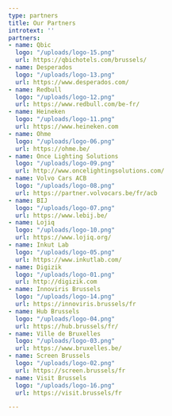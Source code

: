 ```yaml
---
type: partners
title: Our Partners
introtext: ''
partners:
- name: Qbic
  logo: "/uploads/logo-15.png"
  url: https://qbichotels.com/brussels/
- name: Desperados
  logo: "/uploads/logo-13.png"
  url: https://www.desperados.com/
- name: Redbull
  logo: "/uploads/logo-12.png"
  url: https://www.redbull.com/be-fr/
- name: Heineken
  logo: "/uploads/logo-11.png"
  url: https://www.heineken.com
- name: Ohme
  logo: "/uploads/logo-06.png"
  url: https://ohme.be/
- name: Once Lighting Solutions
  logo: "/uploads/logo-09.png"
  url: http://www.oncelightingsolutions.com/
- name: Volvo Cars ACB
  logo: "/uploads/logo-08.png"
  url: https://partner.volvocars.be/fr/acb
- name: BIJ
  logo: "/uploads/logo-07.png"
  url: https://www.lebij.be/
- name: Lojiq
  logo: "/uploads/logo-10.png"
  url: https://www.lojiq.org/
- name: Inkut Lab
  logo: "/uploads/logo-05.png"
  url: https://www.inkutlab.com/
- name: Digizik
  logo: "/uploads/logo-01.png"
  url: http://digizik.com
- name: Innoviris Brussels
  logo: "/uploads/logo-14.png"
  url: https://innoviris.brussels/fr
- name: Hub Brussels
  logo: "/uploads/logo-04.png"
  url: https://hub.brussels/fr/
- name: Ville de Bruxelles
  logo: "/uploads/logo-03.png"
  url: https://www.bruxelles.be/
- name: Screen Brussels
  logo: "/uploads/logo-02.png"
  url: https://screen.brussels/fr
- name: Visit Brussels
  logo: "/uploads/logo-16.png"
  url: https://visit.brussels/fr

---
```

